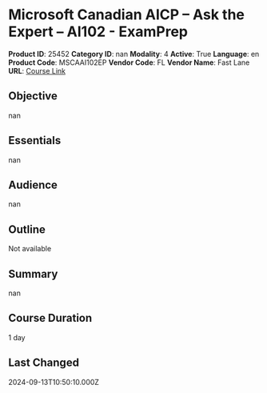 # Microsoft Canadian AICP – Ask the Expert – AI102 - ExamPrep

**Product ID**: 25452
**Category ID**: nan
**Modality**: 4
**Active**: True
**Language**: en
**Product Code**: MSCAAI102EP
**Vendor Code**: FL
**Vendor Name**: Fast Lane
**URL**: [Course Link](https://www.fastlaneus.com/course/training-mscaai102ep)

## Objective
nan

## Essentials
nan

## Audience
nan

## Outline
Not available

## Summary
nan

## Course Duration
1 day

## Last Changed
2024-09-13T10:50:10.000Z
